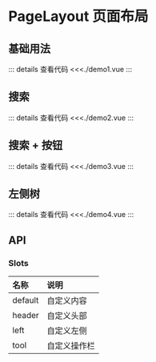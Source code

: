 # PageLayout 页面布局

<script setup>
import Demo1 from './demo1.vue'
import Demo2 from './demo2.vue'
import Demo3 from './demo3.vue'
import Demo4 from './demo4.vue'
</script>

## 基础用法

<Demo1></Demo1>
::: details 查看代码
<<<./demo1.vue
:::

## 搜索

<Demo2></Demo2>
::: details 查看代码
<<<./demo2.vue
:::

## 搜索 + 按钮

<Demo3></Demo3>
::: details 查看代码
<<<./demo3.vue
:::

## 左侧树

<Demo4></Demo4>
::: details 查看代码
<<<./demo4.vue
:::

## API

### Slots

| 名称    | 说明         |
| :------ | :----------- |
| default | 自定义内容   |
| header  | 自定义头部   |
| left    | 自定义左侧   |
| tool    | 自定义操作栏 |

